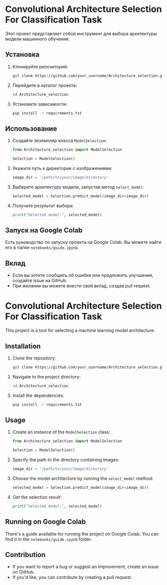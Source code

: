 # Convolutional Architecture Selection For Classification Task

Этот проект представляет собой инструмент для выбора архитектуры модели машинного обучения.

## Установка

1. Клонируйте репозиторий:

    ```bash
    git clone https://github.com/your_username/Architecture_selection.git
    ```

2. Перейдите в каталог проекта:

    ```bash
    cd Architecture_selection
    ```

3. Установите зависимости:

    ```bash
    pip install -r requirements.txt
    ```

## Использование

1. Создайте экземпляр класса `ModelSelection`:

    ```python
    from Architecture_selection import ModelSelection

    Selection = ModelSelection()
    ```

2. Укажите путь к директории с изображениями:

    ```python
    image_dir = '/path/to/your/image/directory'
    ```

3. Выберите архитектуру модели, запустив метод `select_model`:

    ```python
    selected_model = Selection.predict_model(image_dir=image_dir)
    ```

4. Получите результат выбора:

    ```python
    print("Selected model:", selected_model)
    ```
   
## Запуск на Google Colab

Есть руководство по запуску проекта на Google Colab. Вы можете найти его в папке `notebooks/guide.ipynb`.

## Вклад

- Если вы хотите сообщить об ошибке или предложить улучшение, создайте issue на GitHub.
- При желании вы можете внести свой вклад, создав pull request.

# Convolutional Architecture Selection For Classification Task

This project is a tool for selecting a machine learning model architecture.

## Installation

1. Clone the repository:

    ```bash
    git clone https://github.com/your_username/Architecture_selection.git
    ```

2. Navigate to the project directory:

    ```bash
    cd Architecture_selection
    ```

3. Install the dependencies:

    ```bash
    pip install -r requirements.txt
    ```

## Usage

1. Create an instance of the `ModelSelection` class:

    ```python
    from Architecture_selection import ModelSelection

    Selection = ModelSelection()
    ```

2. Specify the path to the directory containing images:

    ```python
    image_dir = '/path/to/your/image/directory'
    ```

3. Choose the model architecture by running the `select_model` method:

    ```python
    selected_model = Selection.predict_model(image_dir=image_dir)
    ```

4. Get the selection result:

    ```python
    print("Selected model:", selected_model)
    ```
   
## Running on Google Colab

There's a guide available for running the project on Google Colab. You can find it in the `notebooks/guide.ipynb` folder.

## Contribution

- If you want to report a bug or suggest an improvement, create an issue on GitHub.
- If you'd like, you can contribute by creating a pull request.

